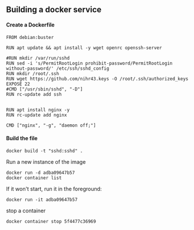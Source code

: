 ## Building a docker service


#### Create a Dockerfile

```
FROM debian:buster

RUN apt update && apt install -y wget openrc openssh-server

#RUN mkdir /var/run/sshd
RUN sed -i 's/PermitRootLogin prohibit-password/PermitRootLogin without-password/' /etc/ssh/sshd_config
RUN mkdir /root/.ssh
RUN wget https://github.com/nihr43.keys -O /root/.ssh/authorized_keys
EXPOSE 22
#CMD ["/usr/sbin/sshd", "-D"]
RUN rc-update add ssh 


RUN apt install nginx -y
RUN rc-update add nginx

CMD ["nginx", "-g", "daemon off;"]
```

#### Build the file

```
docker build -t "sshd:sshd" .
```

Run a new instance of the image
```
docker run -d adba09647b57
docker container list
```

If it won't start, run it in the foreground:
```
docker run -it adba09647b57
```

stop a container
```
docker container stop 5f4477c36969
```
